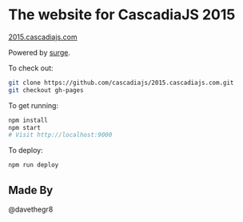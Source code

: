 # The website for CascadiaJS 2015

[2015.cascadiajs.com](http://2015.cascadiajs.com)

Powered by [surge](http://surge.sh/).

To check out:

```sh
git clone https://github.com/cascadiajs/2015.cascadiajs.com.git
git checkout gh-pages
```

To get running:

```sh
npm install
npm start
# Visit http://localhost:9000
```

To deploy:

```sh
npm run deploy
```

## Made By

@davethegr8
